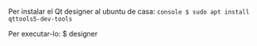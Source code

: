 Per instalar el Qt designer al ubuntu de casa:  ```console $ sudo apt install qttools5-dev-tools ``` 

Per executar-lo:  $ designer
